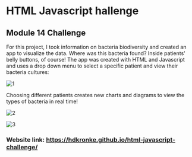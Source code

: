 # HTML Javascript hallenge
## Module 14 Challenge

For this project, I took information on bacteria biodiversity and created an app to visualize the data. Where was this bacteria found? Inside patients' belly buttons, of course!
The app was created with HTML and Javascript and uses a drop down menu to select a specific patient and view their bacteria cultures:

![1](https://github.com/hdkronke/html-javascript-challenge/assets/117773492/4050e9a3-2acb-4c47-9b0a-8177234dfbe1)

Choosing different patients creates new charts and diagrams to view the types of bacteria in real time!

![2](https://github.com/hdkronke/html-javascript-challenge/assets/117773492/8a0e2f69-d449-4c6a-9c0d-70647a7aea88)

![3](https://github.com/hdkronke/html-javascript-challenge/assets/117773492/efb92e45-39dc-4337-9a24-98758f6ff662)

### Website link: https://hdkronke.github.io/html-javascript-challenge/
